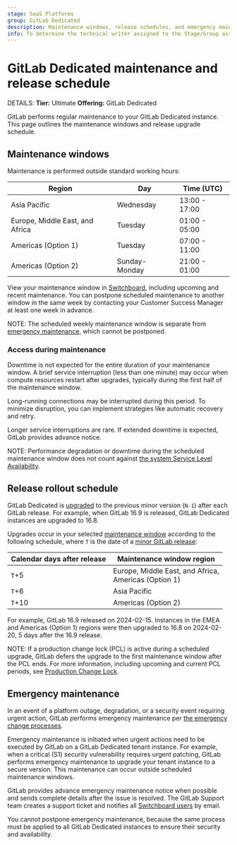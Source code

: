 ```yaml
---
stage: SaaS Platforms
group: GitLab Dedicated
description: Maintenance windows, release schedules, and emergency maintenance processes for GitLab Dedicated instances.
info: To determine the technical writer assigned to the Stage/Group associated with this page, see https://handbook.gitlab.com/handbook/product/ux/technical-writing/#assignments
---
```


# GitLab Dedicated maintenance and release schedule

DETAILS:
**Tier:** Ultimate
**Offering:** GitLab Dedicated

GitLab performs regular maintenance to your GitLab Dedicated instance. This page outlines the maintenance windows and release upgrade schedule.

## Maintenance windows

Maintenance is performed outside standard working hours:

| Region | Day | Time (UTC) |
|--------|-----|------------|
| Asia Pacific | Wednesday | 13:00 - 17:00 |
| Europe, Middle East, and Africa | Tuesday | 01:00 - 05:00 |
| Americas (Option 1) | Tuesday | 07:00 - 11:00 |
| Americas (Option 2) | Sunday-Monday | 21:00 - 01:00 |

View your maintenance window in [Switchboard](tenant_overview.md#maintenance-windows), including upcoming and recent maintenance. You can postpone scheduled maintenance to another window in the same week by contacting your Customer Success Manager at least one week in advance.

NOTE:
The scheduled weekly maintenance window is separate from [emergency maintenance](#emergency-maintenance), which cannot be postponed.

### Access during maintenance

Downtime is not expected for the entire duration of your maintenance window. A brief service interruption (less than one minute) may occur when compute resources restart after upgrades, typically during the first half of the maintenance window.

Long-running connections may be interrupted during this period. To minimize disruption, you can implement strategies like automatic recovery and retry.

Longer service interruptions are rare. If extended downtime is expected, GitLab provides advance notice.

NOTE:
Performance degradation or downtime during the scheduled maintenance window does not count against [the system Service Level Availability](https://handbook.gitlab.com/handbook/engineering/infrastructure/team/gitlab-dedicated/slas/).

## Release rollout schedule

GitLab Dedicated is [upgraded](../../subscriptions/gitlab_dedicated/maintenance.md#upgrades-and-patches) to the previous minor version (`N-1`) after each GitLab release. For example, when GitLab 16.9 is released, GitLab Dedicated instances are upgraded to 16.8.

Upgrades occur in your selected [maintenance window](#maintenance-windows) according to the following schedule, where `T` is the date of a [minor GitLab release](../../policy/maintenance.md):

| Calendar days after release | Maintenance window region |
|-------------------|---------------------------|
| `T`+5 | Europe, Middle East, and Africa,<br/> Americas (Option 1) |
| `T`+6 | Asia Pacific |
| `T`+10 | Americas (Option 2) |

For example, GitLab 16.9 released on 2024-02-15. Instances in the EMEA and Americas (Option 1) regions were then upgraded to 16.8 on 2024-02-20, 5 days after the 16.9 release.

NOTE:
If a production change lock (PCL) is active during a scheduled upgrade, GitLab defers the upgrade to the first maintenance window after the PCL ends. For more information, including upcoming and current PCL periods, see [Production Change Lock](https://handbook.gitlab.com/handbook/engineering/infrastructure/team/gitlab-dedicated/#production-change-lock-pcl).

## Emergency maintenance

In an event of a platform outage, degradation, or a security event requiring urgent action,
GitLab performs emergency maintenance per
[the emergency change processes](https://handbook.gitlab.com/handbook/engineering/infrastructure/emergency-change-processes/).

Emergency maintenance is initiated when urgent actions need to be executed by GitLab on a
GitLab Dedicated tenant instance. For example, when a critical (S1) security vulnerability requires urgent patching, GitLab performs emergency maintenance to upgrade your tenant instance to a secure version. This maintenance can occur outside scheduled maintenance windows.

GitLab provides advance emergency maintenance notice when possible and sends complete details after the issue is resolved. The GitLab Support team creates a support ticket and notifies all [Switchboard users](../../administration/dedicated/create_instance.md#step-1-get-access-to-switchboard) by email.

You cannot postpone emergency maintenance, because the same process must be applied to all GitLab Dedicated instances to ensure their security and availability.
